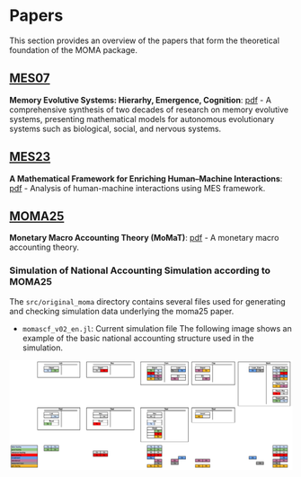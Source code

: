 # Papers

This section provides an overview of the papers that form the theoretical foundation of the MOMA package.

## [MES07](mes07.md)
**Memory Evolutive Systems: Hierarhy, Emergence, Cognition**:
[pdf](assets/mes07.pdf) - A comprehensive synthesis of two decades of research on memory evolutive systems, presenting mathematical models for autonomous evolutionary systems such as biological, social, and nervous systems.

## [MES23](mes23.md)
**A Mathematical Framework for Enriching Human–Machine Interactions**:
[pdf](assets/mes23.pdf) - Analysis of human-machine interactions using MES framework.

## [MOMA25](moma25.md)
**Monetary Macro Accounting Theory (MoMaT)**:
[pdf](assets/moma25.pdf) - A monetary macro accounting theory.

### Simulation of National Accounting Simulation according to MOMA25

The `src/original_moma` directory contains several files used for generating and checking simulation data
underlying the moma25 paper.

- `momascf_v02_en.jl`: Current simulation file
The following image shows an example of the basic national accounting structure used in the simulation.

![Basic National Accounting Structure](assets/bookings.png) 

